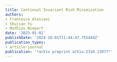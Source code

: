 ```yaml
---
title: Continual Invariant Risk Minimization
authors:
- Francesco Alesiani
- Shujian Yu
- Mathias Niepert
date: '2023-01-01'
publishDate: '2024-10-01T11:44:47.755444Z'
publication_types:
- article-journal
publication: '*arXiv preprint arXiv:2310.13977*'
---
```

